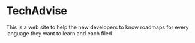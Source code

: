 # TechAdvise
This is a web site to help the new developers to know roadmaps for every language they want to learn and each filed
